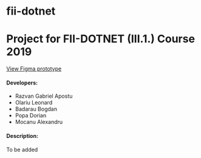 # fii-dotnet

# Project for FII-DOTNET (III.1.) Course 2019 

[View Figma prototype](https://www.figma.com/file/dYkE4bDYJZi06yByCgve1Z/Game-UI?node-id=0%3A1)

#### Developers:
- Razvan Gabriel Apostu
- Olariu Leonard
- Badarau Bogdan
- Popa Dorian
- Mocanu Alexandru

#### Description:
To be added

